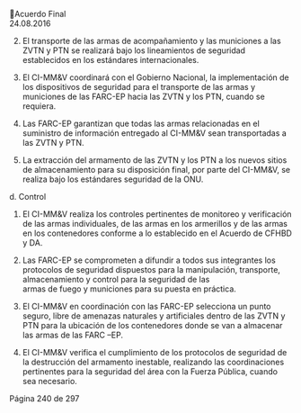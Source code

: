 Acuerdo Final  
24.08.2016  

2. El transporte de las armas de acompañamiento y las municiones a las ZVTN y PTN se realizará bajo 
los lineamientos de seguridad establecidos en los estándares internacionales.  
 
3. El  CI-MM&V  coordinará  con  el  Gobierno  Nacional,  la  implementación  de  los  dispositivos  de 
seguridad para el transporte de las armas y municiones de las FARC-EP hacia las ZVTN y los PTN, 
cuando se requiera. 
 
4. Las  FARC-EP  garantizan  que  todas  las  armas  relacionadas  en  el  suministro  de  información 
entregado al CI-MM&V sean transportadas a las ZVTN y PTN.  
 
5. La extracción del armamento de las ZVTN y los PTN a los nuevos sitios de almacenamiento para 
su disposición final, por parte del CI-MM&V, se realiza bajo los estándares seguridad  de la ONU.  
 
d.   Control  
 
1. El  CI-MM&V  realiza  los  controles  pertinentes  de  monitoreo  y  verificación  de  las  armas 
individuales,  de  las  armas  en  los  armerillos  y  de  las  armas  en  los  contenedores  conforme  a  lo 
establecido en el Acuerdo de CFHBD y DA.  
 
2. Las  FARC-EP  se  comprometen  a  difundir  a  todos  sus  integrantes  los  protocolos  de  seguridad 
dispuestos para la manipulación, transporte, almacenamiento y control para la seguridad de las  
armas de fuego y municiones para su puesta en práctica.  
 
3. El  CI-MM&V  en  coordinación  con  las  FARC-EP  selecciona  un  punto  seguro,  libre  de  amenazas 
naturales y artificiales dentro de las ZVTN y PTN para la ubicación de los contenedores donde se 
van a almacenar las armas de las FARC –EP.  
 
4. El  CI-MM&V  verifica  el  cumplimiento  de  los  protocolos  de  seguridad  de  la  destrucción  del 
armamento inestable, realizando las coordinaciones pertinentes para la seguridad del área con la 
Fuerza Pública, cuando sea necesario. 
 
 
 
 
 
 
 
 
 

Página 240 de 297 
 


